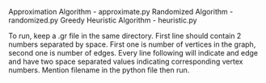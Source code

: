 Approximation Algorithm - approximate.py
Randomized Algorithm - randomized.py
Greedy Heuristic Algorithm - heuristic.py

To run, keep a .gr file in the same directory. First line should contain 2 numbers separated by space. First one is number of vertices in the graph, second one is number of edges. Every line following will indicate and edge and have two space separated values indicating corresponding vertex numbers. Mention filename in the python file then run.
